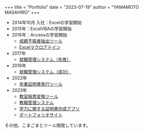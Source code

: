 +++
title = "Portfolio"
date = "2023-07-19"
author = "YAMAMOTO MASAHIRO"
+++
- 2014年10月 入社：Excelの学習開始
- 2015年：ExcelVBAの学習開始
- 2016年：Accessの学習開始
  - [成績不振者抽出ツール](../posts/bad_score_checker)
  - [Excelマクロアドイン](../posts/macro_addin_list)
- 2017年
  - [就職管理システム（失敗）](../posts/recruit_manager)
- 2019年
  - [就職管理システム（成功）](../posts/recruit_manager)
- 2022年
  - [卒業証明書発行ツール](../posts/certificate_issuance_tool)
- 2023年
  - [教室帳票変換ツール](../posts/room_schedule)
  - [教職管理システム](../posts/teacher_course_manager)
  - [学力に関する証明書作成アプリ](../posts/teacher_ability)
  - [ポートフォリオサイト](../posts/hugo)

その他、こまごまとツール開発しています。
